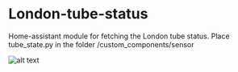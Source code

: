 # London-tube-status

Home-assistant module for fetching the London tube status.
Place tube_state.py in the folder /custom_components/sensor

![alt text](https://github.com/robmarkcole/London-tube-status/blob/master/Usage.png)
